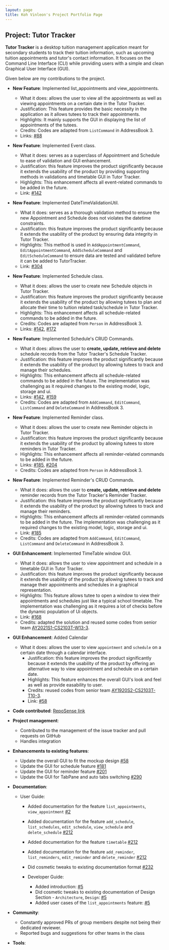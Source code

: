 ```yaml
---
layout: page
title: Koh Vinleon's Project Portfolio Page
---
```


## Project: Tutor Tracker
**Tutor Tracker** is a desktop tuition management application meant for secondary students to track their tuition information, such as upcoming tuition appointments and tutor's contact information.
It focuses on the Command Line Interface (CLI) while providing users with a simple and clean Graphical User Interface (GUI).

Given below are my contributions to the project.

* **New Feature**: Implemented list_appointments and view_appointments.
    * What it does: allows the user to view all the appointments as well as viewing appointments on a certain date in the Tutor Tracker.
    * Justification: This feature provides the basic necessity in the application as it allows tutees to track their appointments.
    * Highlights: It mainly supports the GUI in displaying the list of appointments of the tutees. </br>
    * Credits: Codes are adapted from `ListCommand` in AddressBook 3.
    * Links: [#88](https://github.com/AY2021S2-CS2103-T14-3/tp/pull/96) </br>

* **New Feature**: Implemented Event class.
    * What it does: serves as a superclass of Appointment and Schedule to ease of validation and GUI enhancement.
    * Justification: this feature improves the product significantly because it extends the usability of the product by providing supporting methods in validations and timetable GUI in Tutor Tracker.
    * Highlights: This enhancement affects all event-related commands to be added in the future.
    * Link: [#142](https://github.com/AY2021S2-CS2103-T14-3/tp/pull/142) </br>

* **New Feature**: Implemented DateTimeValidationUtil.
    * What it does: serves as a thorough validation method to ensure the new Appointment and Schedule does not violates the datetime constraints.
    * Justification: this feature improves the product significantly because it extends the usability of the product by ensuring data integrity in Tutor Tracker.
    * Highlights: This method is used in `AddAppointmentCommand`, `EditAppointmentCommand`, `AddScheduleCommand` and `EditScheduleCommand` to ensure data are tested and validated before it can be added to TutorTracker. 
    * Link: [#304](https://github.com/glatiuden/tp/blob/0443beee162b4fb1e8a6ddc2f4e3dc24ccc1754c/src/main/java/seedu/address/commons/util/DateTimeValidationUtil.java) </br>

* **New Feature**: Implemented Schedule class.
    * What it does: allows the user to create new Schedule objects in Tutor Tracker.
    * Justification: this feature improves the product significantly because it extends the usability of the product by allowing tutees to plan and allocate their time to tuition related task/schedule in Tutor Tracker.
    * Highlights: This enhancement affects all schedule-related commands to be added in the future. 
    * Credits: Codes are adapted from `Person` in AddressBook 3. </br>
    * Links: [#142](https://github.com/AY2021S2-CS2103-T14-3/tp/pull/142), [#172](https://github.com/AY2021S2-CS2103-T14-3/tp/pull/172) </br>

* **New Feature**: Implemented Schedule's CRUD Commands.
    * What it does: allows the user to **create, update, retrieve and delete** schedule records from the Tutor Tracker's Schedule Tracker.
    * Justification: this feature improves the product significantly because it extends the usability of the product by allowing tutees to track and manage their schedules.
    * Highlights: This enhancement affects all schedule-related commands to be added in the future.
      The implementation was challenging as it required changes to the existing model, logic, storage and ui.
    * Links: [#142](https://github.com/AY2021S2-CS2103-T14-3/tp/pull/142), [#159](https://github.com/AY2021S2-CS2103-T14-3/tp/pull/159)
    * Credits: Codes are adapted from `AddCommand`, `EditCommand`, `ListCommand` and `DeleteCommand` in AddressBook 3. </br>

* **New Feature**: Implemented Reminder class.
    * What it does: allows the user to create new Reminder objects in Tutor Tracker.
    * Justification: this feature improves the product significantly because it extends the usability of the product by allowing tutees to store reminders in Tutor Tracker.
    * Highlights: This enhancement affects all reminder-related commands to be added in the future. 
    * Links: [#185](https://github.com/AY2021S2-CS2103-T14-3/tp/pull/185), [#204](https://github.com/AY2021S2-CS2103-T14-3/tp/pull/204)
    * Credits: Codes are adapted from `Person` in AddressBook 3. </br>
    
* **New Feature**: Implemented Reminder's CRUD Commands.
    * What it does: allows the user to **create, update, retrieve and delete** reminder records from the Tutor Tracker's Reminder Tracker.
    * Justification: this feature improves the product significantly because it extends the usability of the product by allowing tutees to track and manage their reminders.
    * Highlights: This enhancement affects all reminder-related commands to be added in the future.
      The implementation was challenging as it required changes to the existing model, logic, storage and ui. 
    * Link: [#185](https://github.com/AY2021S2-CS2103-T14-3/tp/pull/185)
    * Credits: Codes are adapted from `AddCommand`, `EditCommand`, `ListCommand` and `DeleteCommand` in AddressBook 3. </br>
    
* **GUI Enhancement**: Implemented TimeTable window GUI.
    * What it does: allows the user to view appointment and schedule in a timetable GUI in Tutor Tracker.
    * Justification: this feature improves the product significantly because it extends the usability of the product by allowing tutees to track and manage their appointments and schedules in a graphical representation.
    * Highlights: This feature allows tutee to open a window to view their appointments and schedules just like a typical school timetable.
      The implementation was challenging as it requires a lot of checks before the dynamic population of Ui objects. 
    * Link: [#168](https://github.com/AY2021S2-CS2103-T14-3/tp/pull/168)
    * Credits: adapted the solution and reused some codes from senior team [AY2021S1-CS2103T-W13-3](https://github.com/AY2021S1-CS2103T-W13-3/tp/tree/master/src/main/java/seedu/homerce/ui/schedulepanel). </br>

* **GUI Enhancement**: Added Calendar
  * What it does: allows the user to view `appointment` and `schedule` on a certain date through a calendar interface.
    * Justification: this feature improves the product significantly because it extends the usability of the product by offering an alternative way to view appointment and schedule on a certain date.
    * Highlights: This feature enhances the overall GUI's look and feel as well as provide easability to user.
    * Credits: reused codes from senior team [AY1920S2-CS2103T-T10-3](https://github.com/AY2021S1-CS2103-W14-1/tp/blob/master/src/main/java/seedu/address/ui/CalendarView.java). 
    * Link: [#58](https://github.com/AY2021S2-CS2103-T14-3/tp/pull/58)  </br>
    
* **Code contributed**: [RepoSense link](https://nus-cs2103-ay2021s2.github.io/tp-dashboard/?search=&sort=groupTitle&sortWithin=title&since=&timeframe=commit&mergegroup=&groupSelect=groupByRepos&breakdown=false&tabOpen=true&tabType=authorship&tabAuthor=glatiuden&tabRepo=AY2021S2-CS2103-T14-3%2Ftp%5Bmaster%5D&authorshipIsMergeGroup=false&authorshipFileTypes=docs~functional-code~test-code&authorshipIsBinaryFileTypeChecked=false)

* **Project management**:
  * Contributed to the management of the issue tracker and pull requests on GitHub
  * Handles integration 
    
* **Enhancements to existing features**:
    * Update the overall GUI to fit the mockup design [#58](https://github.com/AY2021S2-CS2103-T14-3/tp/pull/58)
    * Update the GUI for schedule feature [#181](https://github.com/AY2021S2-CS2103-T14-3/tp/pull/181)
    * Update the GUI for reminder feature [#201](https://github.com/AY2021S2-CS2103-T14-3/tp/pull/201)
    * Update the GUI for TabPane and auto tabs switching [#290](https://github.com/AY2021S2-CS2103-T14-3/tp/pull/290)

* **Documentation**:
    * User Guide:
        * Added documentation for the feature `list_appointments`, `view_appointment` [\#2](https://github.com/AY2021S2-CS2103-T14-3/tp/pull/2)
        * Added documentation for the feature `add_schedule`, `list_schedules`, `edit_schedule`, `view_schedule` and `delete_schedule` [\#212](https://github.com/AY2021S2-CS2103-T14-3/tp/pull/212)
        * Added documentation for the feature `timetable` [\#212](https://github.com/AY2021S2-CS2103-T14-3/tp/pull/212)
        * Added documentation for the feature `add_reminder`, `list_reminders`, `edit_reminder` and `delete_reminder` [\#212](https://github.com/AY2021S2-CS2103-T14-3/tp/pull/212)
        * Did cosmetic tweaks to existing documentation format [\#232](https://github.com/AY2021S2-CS2103-T14-3/tp/pull/232)

      * Developer Guide:
        * Added introduction: [\#5](https://github.com/AY2021S2-CS2103-T14-3/tp/pull/5)
        * Did cosmetic tweaks to existing documentation of Design Section - `Architecture`, `Design`: [\#5](https://github.com/AY2021S2-CS2103-T14-3/tp/pull/5)
        * Added user cases of the `list_appointments` feature: [\#5](https://github.com/AY2021S2-CS2103-T14-3/tp/pull/5)

* **Community**:
    * Constantly approved PRs of group members despite not being their dedicated reviewer.
    * Reported bugs and suggestions for other teams in the class

* **Tools**:
